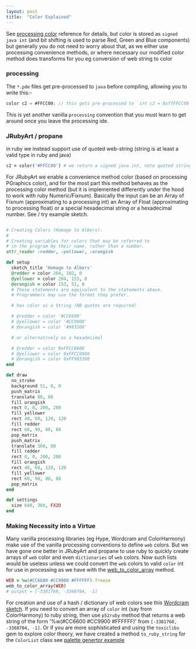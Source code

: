 ```yaml
---
layout: post
title:  "Color Explained"
---
```

See [processing color][processing] reference for details, but color is stored as `signed java int` (and bit shifting is used to parse Red, Green and Blue components) but generally you do not need to worry about that, as we either use processing convenience methods, or where necessary our modified color method does transforms for you eg conversion of web string to color

### processing ###
The `*.pde` files get pre-processed to `java` before compiling, allowing you to write this:-

```java
color c2 = #FFCC00; // this gets pre-processed to `int c2 = 0xffFFCC00`
```
This is yet another vanilla `processing` convention that you must learn to get around once you leave the processing ide.

### JRubyArt / propane ###

in ruby we instead support use of quoted web-string (string is at least a valid type in ruby and java)

```ruby
c2 = color('#FFCC00') # we return a signed java int, note quoted string
```

For JRubyArt we enable a convenience method color (based on processing PGraphics color), and for the most part this method behaves as the processing color method (but it is implemented differently under the hood to work with ruby Numeric/Fixnum). Basically the input can be an Array of Fixnum (approximating to a processing int) an Array of Float (approximating to processing float) or a special hexadecimal string or a hexadecimal number. See / try example sketch.

```ruby

# Creating Colors (Homage to Albers).
#
# Creating variables for colors that may be referred to
# in the program by their name, rather than a number.
attr_reader :redder, :yellower, :orangish

def setup
  sketch_title 'Homage to Albers'
  @redder = color 204, 102, 0
  @yellower = color 204, 153, 0
  @orangish = color 153, 51, 0
  # These statements are equivalent to the statements above.
  # Programmers may use the format they prefer.

  # hex color as a String (NB quotes are required)

  # @redder = color '#CC6600'
  # @yellower = color '#CC9900'
  # @orangish = color '#993300'

  # or alternatively as a hexadecimal

  # @redder = color 0xFFCC6600
  # @yellower = color 0xFFCC9900
  # @orangish = color 0xFF993300
end

def draw
  no_stroke
  background 51, 0, 0
  push_matrix
  translate 80, 80
  fill orangish
  rect 0, 0, 200, 200
  fill yellower
  rect 40, 60, 120, 120
  fill redder
  rect 60, 90, 80, 80
  pop_matrix
  push_matrix
  translate 360, 80
  fill redder
  rect 0, 0, 200, 200
  fill orangish
  rect 40, 60, 120, 120
  fill yellower
  rect 60, 90, 80, 80
  pop_matrix
end

def settings
  size 640, 360, FX2D
end

```

### Making Necessity into a Virtue ###

Many vanilla processing libraries (eg Hype, Wordcram and ColorHarmony) make use of the vanilla processing conventions to define `web` colors. But we have gone one better in JRubyArt and propane to use ruby to quickly create arrays of `web` color and even `dictionaries` of `web` colors. Now such lists would be useless unless we could convert the `web` colors to valid `color` int for use in processing as we have with the [web_to_color_array][web] method.

```ruby
WEB = %w(#CC6600 #CC9900 #FFFFFF).freeze
web_to_color_array(WEB)
# output = [-3381760, -3368704, -1]
```

For creation and use of a hash / dictionary of web colors see this [Wordcram sketch][wordcram]. If you need to convert an array of `color` int (say from ColorHarmony) to ruby string, then use `p52ruby` method that returns a web string of the form '%w(#CC6600 #CC9900 #FFFFFF)' from `[-3381760, -3368704, -1]`. Or if you are more sophisticated and using the `toxiclibs` gem to explore color theory, we have created a method `to_ruby_string` for the `ColorList` class see [palette genertor example][palette]

[palette]:https://github.com/ruby-processing/JRubyArt-examples/blob/master/external_library/gem/toxiclibs/color_utils/palette_generator.rb
[wordcram]:https://github.com/ruby-processing/JRubyArt-examples/blob/master/external_library/gem/ruby_wordcram/fruits.rb
[web]:{{site.github.url}}/summary/
[processing]:https://processing.org/reference/color_datatype.html
